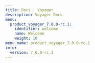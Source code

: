 ```yaml
---
title: Docs | Voyager
description: Voyager Docs
menu:
  product_voyager_7.0.0-rc.1:
    identifier: welcome
    name: Welcome
    weight: 10
menu_name: product_voyager_7.0.0-rc.1
info:
  version: 7.0.0-rc.1
---
```


